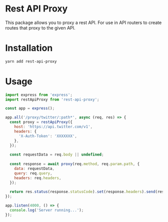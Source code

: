 # Rest API Proxy

This package allows you to proxy a rest API. For use in API routers to create routes that proxy to the given API.

# Installation
```bash
yarn add rest-api-proxy 
```

# Usage
```js
import express from 'express';
import restApiProxy from 'rest-api-proxy';

const app = express();

app.all('/proxy/twitter/:path*', async (req, res) => {
  const proxy = restApiProxy({
    host: 'https://api.twitter.com/v1',
    headers: {
      'X-Auth-Token': 'XXXXXXX',
    },
  });
  
  const requestData = req.body || undefined;
  
  const response = await proxy(req.method, req.param.path, {
    data: requestData,
    query: req.query,
    headers: req.headers,
  });
  
  return res.status(response.statusCode).set(response.headers).send(response.body);
});

app.listen(4000, () => {
  console.log('Server running...');
});
```